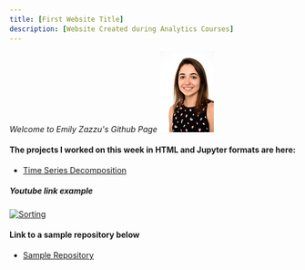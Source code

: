 ```yaml
---
title: [First Website Title]
description: [Website Created during Analytics Courses]
---
```

*Welcome to Emily Zazzu's Github Page*
![My Picture](/pics/headshot2.jpg)

#### The projects I worked on this week in HTML and Jupyter formats are here:
* [Time Series Decomposition](/TimeSeries/index.md)

##### Youtube link example
 [![Sorting](https://img.youtube.com/vi/-AkBfBWr_Gw/0.jpg)](http://www.youtube.com/watch?v=-AkBfBWr_Gw)

#### Link to a sample repository below
* [Sample Repository](https://github.com/emzazzu/sample)
